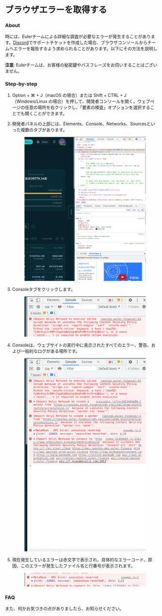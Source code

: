 # ブラウザエラーを取得する

### About

時には、Eulerチームによる詳細な調査が必要なエラーが発生することがあります。[Discord](https://discord.com/invite/CdG97VSYGk)でサポートチケットを作成した場合、ブラウザコンソールからチームへエラーを報告するよう求められることがあります。以下にその方法を説明します。

**注意**: Eulerチームは、お客様の秘密鍵やパスフレーズをお伺いすることはございません。

### Step-by-step

1. Option + ⌘ + J（macOS の場合）または Shift + CTRL + J（Windows/Linux の場合）を押して、開発者コンソールを開く。ウェブページの任意の場所を右クリックし、「要素の検査」オプションを選択することでも開くことができます。
2.  開発者パネルの上部には、Elements、Console、Networks、Sourcesといった複数のタブがあります。

    <figure><img src="../../.gitbook/assets/image.png" alt=""><figcaption></figcaption></figure>
3.  Consoleタブをクリックします。

    <figure><img src="../../.gitbook/assets/image (7).png" alt=""><figcaption></figcaption></figure>
4.  Consoleは、ウェブサイトの実行中に表示されたすべてのエラー、警告、および一般的なログがある場所です。

    <figure><img src="../../.gitbook/assets/image (6).png" alt=""><figcaption></figcaption></figure>
5.  現在発生しているエラーは赤文字で表示され、具体的なエラーコード、原因、このエラーが発生したファイル名と行番号が表示されます。

    <figure><img src="../../.gitbook/assets/image (1).png" alt=""><figcaption></figcaption></figure>

### FAQ

また、何かお気づきの点がありましたら、お知らせください。
